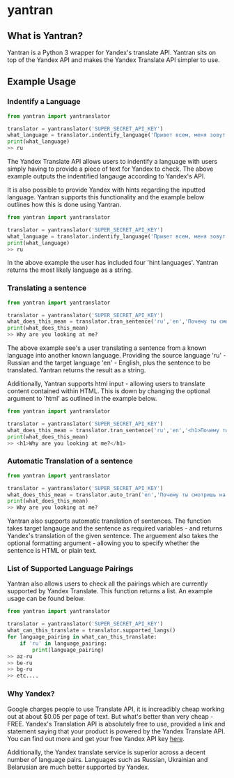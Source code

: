 # yantran
## What is Yantran?
Yantran is a Python 3 wrapper for Yandex's translate API. Yantran sits on top of the Yandex API and makes the Yandex Translate API simpler to use. 
## Example Usage
### Indentify a Language
```python
from yantran import yantranslator

translator = yantranslator('SUPER_SECRET_API_KEY')
what_language = translator.indentify_language('Привет всем, меня зовут Эдмунд')
print(what_language)
>> ru
```
The Yandex Translate API allows users to indentify a language with users simply having to provide a piece of text for Yandex to check. The above example outputs the indentified langauge according to Yandex's API. 

It is also possible to provide Yandex with hints regarding the inputted language. Yantran supports this functionality and the example below outlines how this is done using Yantran.
```python
from yantran import yantranslator

translator = yantranslator('SUPER_SECRET_API_KEY')
what_language = translator.indentify_language('Привет всем, меня зовут Эдмунд','en,ru,uk,kz')
print(what_language)
>> ru
```
In the above example the user has included four 'hint languages'. Yantran returns the most likely language as a string.
### Translating a sentence
```python
from yantran import yantranslator

translator = yantranslator('SUPER_SECRET_API_KEY')
what_does_this_mean = translator.tran_sentence('ru','en','Почему ты смотришь на меня?')
print(what_does_this_mean)
>> Why are you looking at me?
```
The above example see's a user translating a sentence from a known language into another known language. Providing the source language 'ru' - Russian and the target language 'en' - English, plus the sentence to be translated. Yantran returns the result as a string.

Additionally, Yantran supports html input - allowing users to translate content contained within HTML. This is down by changing the optional argument to 'html' as outlined in the example below.
```python
from yantran import yantranslator

translator = yantranslator('SUPER_SECRET_API_KEY')
what_does_this_mean = translator.tran_sentence('ru','en','<h1>Почему ты смотришь на меня?</h1>','html')
print(what_does_this_mean)
>> <h1>Why are you looking at me?</h1>
```
### Automatic Translation of a sentence
```python
from yantran import yantranslator

translator = yantranslator('SUPER_SECRET_API_KEY')
what_does_this_mean = translator.auto_tran('en','Почему ты смотришь на меня?')
print(what_does_this_mean)
>> Why are you looking at me?
```
Yantran also supports automatic translation of sentences. The function takes target langauge and the sentence as required variables - and returns Yandex's translation of the given sentence. The arguement also takes the optional formatting argument - allowing you to specify whether the sentence is HTML or plain text.

### List of Supported Language Pairings
Yantran also allows users to check all the pairings which are currently supported by Yandex Translate. This function returns a list. An example usage can be found below.
```python
from yantran import yantranslator

translator = yantranslator('SUPER_SECRET_API_KEY')
what_can_this_translate = translator.supported_langs()
for language_pairing in what_can_this_translate:
    if 'ru' in language_pairing:
        print(language_pairing)
>> az-ru
>> be-ru
>> bg-ru
>> etc....
```

### Why Yandex?
Google charges people to use Translate API, it is increadibly cheap working out at about $0.05 per page of text. But what's better than very cheap - FREE. Yandex's Translation API is absolutely free to use, provided a link and statement saying that your product is powered by the Yandex Translate API. You can find out more and get your free Yandex API key [here](https://tech.yandex.com/translate/).

Additionally, the Yandex translate service is superior across a decent number of language pairs. Languages such as Russian, Ukrainian and Belarusian are much better supported by Yandex. 
